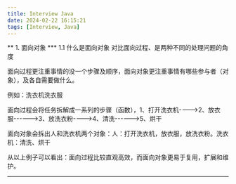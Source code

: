 ```yaml
---
title: Interview Java
date: 2024-02-22 16:15:21
tags: [Interview, Java]
---
```


** 1. 面向对象
*** 1.1 什么是面向对象
对比面向过程、是两种不同的处理问题的角度

面向过程更注重事情的没一个步骤及顺序，面向对象更注重事情有哪些参与者（对象），及各自需要做什么。

例如：洗衣机洗衣服

面向过程会将任务拆解成一系列的步骤（函数），1、打开洗衣机---->2、放衣服------>3、放洗衣粉---->4、清洗------>5、烘干

面向对象会拆出人和洗衣机两个对象：人：打开洗衣机，放衣服，放洗衣粉。洗衣机：清洗、烘干



从以上例子可以看出：面向过程比较直观高效，而面向对象更易于复用，扩展和维护。
*** 
